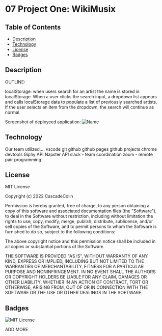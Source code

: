 # 07 Project One: WikiMusix

## Table of Contents

- [Description](#Description)
- [Technology](#Technology)
- [License](#license)
- [Badges](#badges)

## Description

OUTLINE:   

localStorage:  when users search for an artist the name is stored in localStorage.  When a user clicks the search input, a dropdown list appears and calls localStorage data to populate a list of previously searched artists.  If the user selects an item from the dropdown, the search will continue as normal.  

Screenshot of deployeed application:
![Name](link)

## Technology

Our team utilized....
vscode
git
github
github pages
github projects
chrome devtools
Giphy API
Napster API
slack - team coordination
zoom - remote pair programming

## License

MIT License

Copyright (c) 2022 CascadeColin

Permission is hereby granted, free of charge, to any person obtaining a copy
of this software and associated documentation files (the "Software"), to deal in the Software without restriction, including without limitation the rights to use, copy, modify, merge, publish, distribute, sublicense, and/or sell copies of the Software, and to permit persons to whom the Software is furnished to do so, subject to the following conditions:

The above copyright notice and this permission notice shall be included in all copies or substantial portions of the Software.

THE SOFTWARE IS PROVIDED "AS IS", WITHOUT WARRANTY OF ANY KIND, EXPRESS OR IMPLIED, INCLUDING BUT NOT LIMITED TO THE WARRANTIES OF MERCHANTABILITY, FITNESS FOR A PARTICULAR PURPOSE AND NONINFRINGEMENT. IN NO EVENT SHALL THE AUTHORS OR COPYRIGHT HOLDERS BE LIABLE FOR ANY CLAIM, DAMAGES OR OTHER LIABILITY, WHETHER IN AN ACTION OF CONTRACT, TORT OR OTHERWISE, ARISING FROM, OUT OF OR IN CONNECTION WITH THE SOFTWARE OR THE USE OR OTHER DEALINGS IN THE SOFTWARE.

## Badges

![MIT License](https://img.shields.io/badge/License-MIT-brightgreen)

ADD MORE
